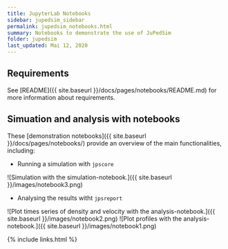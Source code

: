 ```yaml
---
title: JupyterLab Notebooks 
sidebar: jupedsim_sidebar
permalink: jupedsim_notebooks.html
summary: Notebooks to demonstrate the use of JuPedSim
folder: jupedsim
last_updated: Mai 12, 2020
---
```


## Requirements

See [README]({{ site.baseurl }}/docs/pages/notebooks/README.md) for more information about requirements.


## Simuation and analysis with notebooks

These [demonstration notebooks]({{ site.baseurl }}/docs/pages/notebooks/) provide an overview of the main functionalities, including:

- Running a simulation with `jpscore`

![Simulation with the simulation-notebook.]({{ site.baseurl }}/images/notebook3.png)

- Analysing the results witht `jpsreport`

![Plot times series of density and velocity with the analysis-notebook.]({{ site.baseurl }}/images/notebook2.png)
![Plot profiles with the analysis-notebook.]({{ site.baseurl }}/images/notebook1.png)

{% include links.html %}
